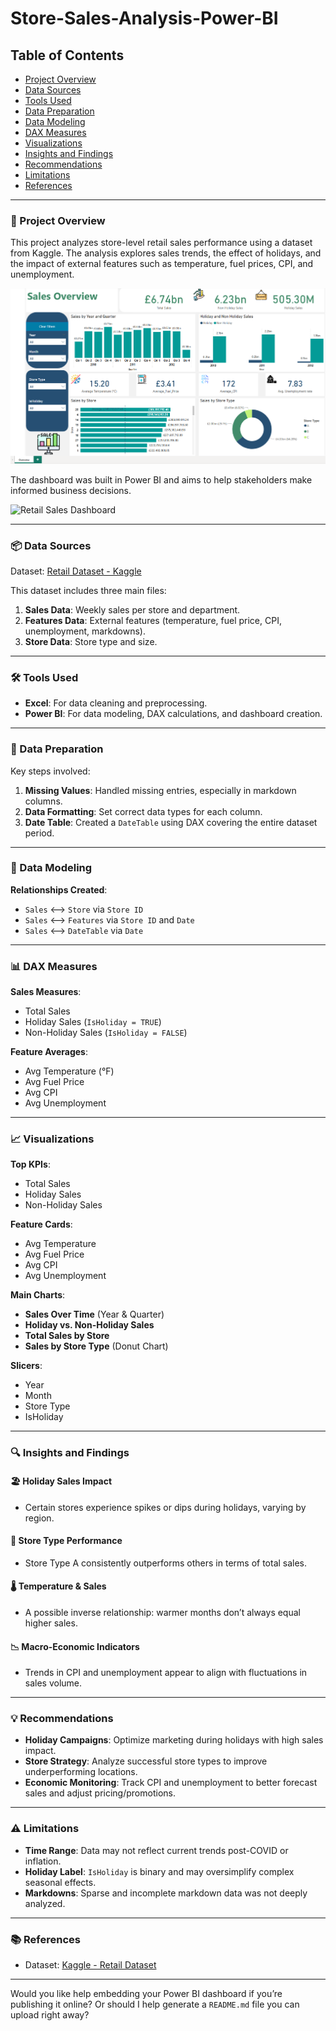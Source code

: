 # Store-Sales-Analysis-Power-BI



## Table of Contents
- [Project Overview](#project-overview)
- [Data Sources](#data-sources)
- [Tools Used](#tools-used)
- [Data Preparation](#data-preparation)
- [Data Modeling](#data-modeling)
- [DAX Measures](#dax-measures)
- [Visualizations](#visualizations)
- [Insights and Findings](#insights-and-findings)
- [Recommendations](#recommendations)
- [Limitations](#limitations)
- [References](#references)

---

### 📌 Project Overview

This project analyzes store-level retail sales performance using a dataset from Kaggle. The analysis explores sales trends, the effect of holidays, and the impact of external features such as temperature, fuel prices, CPI, and unemployment.

![Store Sales Dashboard](https://github.com/IanMaing1/Store-Sales-Analysis-Power-BI/blob/main/Store%20Sales%20Analysis.png?raw=true)

The dashboard was built in Power BI and aims to help stakeholders make informed business decisions.

![Retail Sales Dashboard](https://github.com/user-attachments/assets/your-dashboard-image-path.png) <!-- Replace with actual image URL -->

---

### 📦 Data Sources

Dataset: [Retail Dataset - Kaggle](https://www.kaggle.com/datasets/manjeetsingh/retaildataset)

This dataset includes three main files:
1. **Sales Data**: Weekly sales per store and department.
2. **Features Data**: External features (temperature, fuel price, CPI, unemployment, markdowns).
3. **Store Data**: Store type and size.

---

### 🛠 Tools Used

- **Excel**: For data cleaning and preprocessing.
- **Power BI**: For data modeling, DAX calculations, and dashboard creation.

---

### 🧹 Data Preparation

Key steps involved:
1. **Missing Values**: Handled missing entries, especially in markdown columns.
2. **Data Formatting**: Set correct data types for each column.
3. **Date Table**: Created a `DateTable` using DAX covering the entire dataset period.

---

### 🧩 Data Modeling

**Relationships Created**:
- `Sales` ⟷ `Store` via `Store ID`
- `Sales` ⟷ `Features` via `Store ID` and `Date`
- `Sales` ⟷ `DateTable` via `Date`

---

### 📊 DAX Measures

**Sales Measures**:
- Total Sales  
- Holiday Sales (`IsHoliday = TRUE`)  
- Non-Holiday Sales (`IsHoliday = FALSE`)  

**Feature Averages**:
- Avg Temperature (°F)  
- Avg Fuel Price  
- Avg CPI  
- Avg Unemployment  

---

### 📈 Visualizations

**Top KPIs**:
- Total Sales  
- Holiday Sales  
- Non-Holiday Sales  

**Feature Cards**:
- Avg Temperature  
- Avg Fuel Price  
- Avg CPI  
- Avg Unemployment  

**Main Charts**:
- **Sales Over Time** (Year & Quarter)  
- **Holiday vs. Non-Holiday Sales**  
- **Total Sales by Store**  
- **Sales by Store Type** (Donut Chart)

**Slicers**:
- Year  
- Month  
- Store Type  
- IsHoliday  

---

### 🔍 Insights and Findings

#### 🏖️ Holiday Sales Impact
- Certain stores experience spikes or dips during holidays, varying by region.

#### 🏬 Store Type Performance
- Store Type A consistently outperforms others in terms of total sales.

#### 🌡️ Temperature & Sales
- A possible inverse relationship: warmer months don’t always equal higher sales.

#### 📉 Macro-Economic Indicators
- Trends in CPI and unemployment appear to align with fluctuations in sales volume.

---

### 💡 Recommendations

- **Holiday Campaigns**: Optimize marketing during holidays with high sales impact.
- **Store Strategy**: Analyze successful store types to improve underperforming locations.
- **Economic Monitoring**: Track CPI and unemployment to better forecast sales and adjust pricing/promotions.

---

### ⚠️ Limitations

- **Time Range**: Data may not reflect current trends post-COVID or inflation.
- **Holiday Label**: `IsHoliday` is binary and may oversimplify complex seasonal effects.
- **Markdowns**: Sparse and incomplete markdown data was not deeply analyzed.

---

### 📚 References

- Dataset: [Kaggle - Retail Dataset](https://www.kaggle.com/datasets/manjeetsingh/retaildataset)

---

Would you like help embedding your Power BI dashboard if you’re publishing it online? Or should I help generate a `README.md` file you can upload right away?
